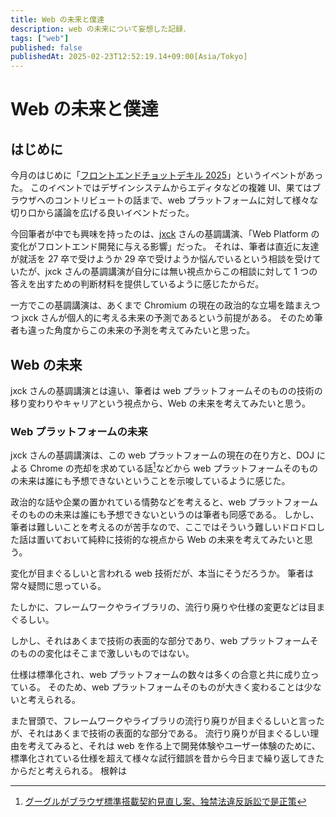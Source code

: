 ```yaml
---
title: Web の未来と僕達
description: web の未来について妄想した記録．
tags: ["web"]
published: false
publishedAt: 2025-02-23T12:52:19.14+09:00[Asia/Tokyo]
---
```


# Web の未来と僕達

## はじめに

今月のはじめに「[フロントエンドチョットデキル 2025](https://chot.connpass.com/event/339257/)」というイベントがあった。
このイベントではデザインシステムからエディタなどの複雑 UI、果てはブラウザへのコントリビュートの話まで、web プラットフォームに対して様々な切り口から議論を広げる良いイベントだった。

今回筆者が中でも興味を持ったのは、[jxck](https://jxck.io/) さんの基調講演、「Web Platform の変化がフロントエンド開発に与える影響」だった。
それは、筆者は直近に友達が就活を 27 卒で受けようか 29 卒で受けようか悩んでいるという相談を受けていたが、jxck さんの基調講演が自分には無い視点からこの相談に対して 1 つの答えを出すための判断材料を提供しているように感じたからだ。

一方でこの基調講演は、あくまで Chromium の現在の政治的な立場を踏まえつつ jxck さんが個人的に考える未来の予測であるという前提がある。
そのため筆者も違った角度からこの未来の予測を考えてみたいと思った。

## Web の未来

jxck さんの基調講演とは違い、筆者は web プラットフォームそのものの技術の移り変わりやキャリアという視点から、Web の未来を考えてみたいと思う。

### Web プラットフォームの未来

jxck さんの基調講演は、この web プラットフォームの現在の在り方と、DOJ による Chrome の売却を求めている話[^1]などから web プラットフォームそのものの未来は誰にも予想できないということを示唆しているように感じた。

[^1]: [グーグルがブラウザ標準搭載契約見直し案、独禁法違反訴訟で是正策](https://jp.reuters.com/business/QB7N5O7UD5IAHF4YCEB3OOKXFY-2024-12-22/)

政治的な話や企業の置かれている情勢などを考えると、web プラットフォームそのものの未来は誰にも予想できないというのは筆者も同感である。
しかし、筆者は難しいことを考えるのが苦手なので、ここではそういう難しいドロドロした話は置いておいて純粋に技術的な視点から Web の未来を考えてみたいと思う。

変化が目まぐるしいと言われる web 技術だが、本当にそうだろうか。
筆者は常々疑問に思っている。

たしかに、フレームワークやライブラリの、流行り廃りや仕様の変更などは目まぐるしい。

しかし、それはあくまで技術の表面的な部分であり、web プラットフォームそのものの変化はそこまで激しいものではない。

仕様は標準化され、web プラットフォームの数々は多くの合意と共に成り立っている。
そのため、web プラットフォームそのものが大きく変わることは少ないと考えられる。

また冒頭で、フレームワークやライブラリの流行り廃りが目まぐるしいと言ったが、それはあくまで技術の表面的な部分である。
流行り廃りが目まぐるしい理由を考えてみると、それは web を作る上で開発体験やユーザー体験のために、標準化されている仕様を超えて様々な試行錯誤を昔から今日まで繰り返してきたからだと考えられる。
根幹は
